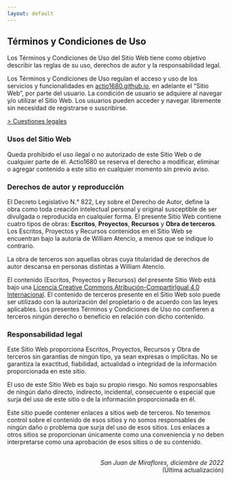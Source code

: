```yaml
---
layout: default
---
```

## Términos y Condiciones de Uso
Los Términos y Condiciones de Uso del Sitio Web tiene como objetivo describir las reglas de su uso, derechos de autor y  la responsabilidad legal. 

Los Términos y Condiciones de Uso regulan el acceso y uso de los servicios y funcionalidades en [actio1680.github.io](https://actio1680.github.io/), en adelante el “Sitio Web”, por parte del usuario. La condición de usuario se adquiere al navegar y/o utilizar el Sitio Web. Los usuarios pueden acceder y navegar libremente sin necesidad de registrarse o suscribirse.

[> Cuestiones legales](/legal.md)

### Usos del Sitio Web
Queda prohibido el uso ilegal o no autorizado de este Sitio Web o de cualquier parte de él. Actio1680 se reserva el derecho a modificar, eliminar o agregar contenido a este sitio en cualquier momento sin previo aviso.

### Derechos de autor y reproducción
El Decreto Legislativo N.° 822, Ley sobre el Derecho de Autor, define la obra como toda creación intelectual personal y original susceptible de ser divulgada o reproducida en cualquier forma. El presente Sitio Web contiene cuatro tipos de obras: **Escritos**, **Proyectos**, **Recursos** y **Obra de terceros**. Los Escritos, Proyectos y Recursos contenidos en el Sitio Web se encuentran bajo la autoría de William Atencio, a menos que se indique lo contrario.

La obra de terceros son aquellas obras cuya titularidad de derechos de autor descansa en personas distintas a William Atencio.  

El contenido (Escritos, Proyectos y Recursos) del presente Sitio Web está bajo una <a rel="license" href="https://creativecommons.org/licenses/by-sa/4.0/deed.es">Licencia Creative Commons Atribución-CompartirIgual 4.0 Internacional</a>. El contenido de terceros presente en el Sitio Web solo puede ser utilizado con la autorización del propietario o de acuerdo con las leyes aplicables. Los presentes Términos y Condiciones de Uso no confieren a terceros ningún derecho o beneficio en relación con dicho contenido.

### Responsabilidad legal 
Este Sitio Web proporciona Escritos, Proyectos, Recursos y Obra de terceros sin garantías de ningún tipo, ya sean expresas o implícitas. No se garantiza la exactitud, fiabilidad, actualidad o integridad de la información proporcionada en este sitio.

El uso de este Sitio Web es bajo su propio riesgo. No somos responsables de ningún daño directo, indirecto, incidental, consecuente o especial que surja del uso de este sitio o de la información proporcionada en él.

Este sitio puede contener enlaces a sitios web de terceros. No tenemos control sobre el contenido de esos sitios y no somos responsables de ningún daño o problema que surja del uso de esos sitios. Los enlaces a otros sitios se proporcionan únicamente como una conveniencia y no deben interpretarse como una aprobación de esos sitios o de su contenido.


<br>
<div align="right">
<i>San Juan de Miraflores, diciembre de 2022</i><br>
(Última actualización)
</div>
<br>

